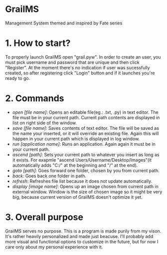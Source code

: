 # GrailMS
Management System themed and inspired by Fate series


# 1. How to start?
To properly launch GrailMS open "grail.pyw".
In order to create an user, you must pick username and password that are unique and then click "Register". At the moment there's no indication if user was sucessfully created, so after registering click "Login" button and if it launches you're ready to go.

# 2. Commands
- *open [file name]*:
  Opens an editable file(eg.: .txt, .py) in text editor. The file must be in your current path. Current path contents are displayed in list on right side of the window.
- *save [file name]*:
  Saves contents of text editor. The file will be saved as the name your inserted, or it will override an existing file. Again this will happen in your current path    which is displayed in log window.
- *run [application name]*:
  Runs an application. Again again it must be in your current path.
- *ascend [path]*:
  Sets your current path to whatever you insert as long as it exists. For exapmle "ascend Users/Username/Desktop/Images"(it automatically adds "C:/" at the beginning and "/" at the end).
- *goto [path]*:
  Goes forward one folder, chosen by you from current path.
- *back*:
  Goes back one folder in path.
- *refresh*:
  Refreshes file list because it does not update automatically.
- *display [image name]*:
  Opens up an image chosen from current path in external window. Window is the size of chosen image so it might be very big, because current version of GrailMS doesn't optimize it yet.
  
# 3. Overall purpose
GrailMS serves no purpose. This is a program is made purily from my vison. It's rather heavily personalized and made just beacuse. I'll probably add more visual and functional options to customize in the future, but for now I care only about my personal experience with it.
